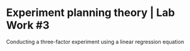 # Experiment planning theory | Lab Work #3
Conducting a three-factor experiment using a linear regression equation
